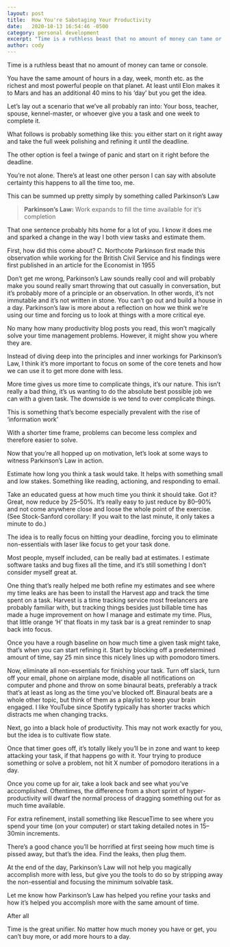 ```yaml
---
layout: post
title:  How You're Sabotaging Your Productivity
date:   2020-10-13 16:54:46 -0500
category: personal development
excerpt: "Time is a ruthless beast that no amount of money can tame or console."
author: cody
---
```

Time is a ruthless beast that no amount of money can tame or console.

You have the same amount of hours in a day, week, month etc. as the richest and most powerful people on that planet. At least until Elon makes it to Mars and has an additional 40 mins to his ‘day’ but you get the idea.

Let’s lay out a scenario that we’ve all probably ran into: Your boss, teacher,
spouse, kennel-master, or whoever give you a task and one week to complete it.

What follows is probably something like this: you either start on it right away and take the full week polishing and refining it until the deadline.

The other option is feel a twinge of panic and start on it right before the deadline.

You’re not alone. There’s at least one other person I can say with absolute certainty this happens to all the time too, me.

This can be summed up pretty simply by something called Parkinson’s Law

>**Parkinson’s Law:**
>Work expands to fill the time available for it’s completion

That one sentence probably hits home for a lot of you. I know it does me and
sparked a change in the way I both view tasks and estimate them.

First, how did this come about? C. Northcote Parkinson first made this
observation while working for the British Civil Service and his findings were
first published in an article for the Economist in 1955

Don’t get me wrong, Parkinson’s Law sounds really cool and will probably make you sound really smart throwing that out casually in conversation, but it’s probably more of a principle or an observation. In other words, it’s not immutable and it’s not written in stone. You can’t go out and build a house in a day. Parkinson’s law is more about a reflection on how we think we’re using our time and forcing us to look at things with a more critical eye.

No many how many productivity blog posts you read, this won’t magically solve your time management problems. However, it might show you where they are.

Instead of diving deep into the principles and inner workings for Parkinson’s Law, I think it’s more important to focus on some of the core tenets and how we can use it to get more done with less.

More time gives us more time to complicate things, it’s our nature. This isn’t
really a bad thing, it’s us wanting to do the absolute best possible job we can
with a given task. The downside is we tend to over complicate things.

This is something that’s become especially prevalent with the rise of
‘information work’

With a shorter time frame, problems can become less complex and therefore easier to solve.

Now that you’re all hopped up on motivation, let’s look at some ways to witness Parkinson’s Law in action.

Estimate how long you think a task would take. It helps with something small and low stakes. Something like reading, actioning, and responding to email.

Take an educated guess at how much time you think it should take. Got it? Great, now reduce by 25–50%. It’s really easy to just reduce by 80–90% and not come anywhere close and loose the whole point of the exercise. (See Stock-Sanford corollary: If you wait to the last minute, it only takes a minute to do.)

The idea is to really focus on hitting your deadline, forcing you to eliminate
non-essentials with laser like focus to get your task done.

Most people, myself included, can be really bad at estimates. I estimate software tasks and bug fixes all the time, and it’s still something I don’t consider myself great at.

One thing that’s really helped me both refine my estimates and see where my time leaks are has been to install the Harvest app and track the time spent on a task. Harvest is a time tracking service most freelancers are probably familiar with, but tracking things besides just billable time has made a huge improvement on how I manage and estimate my time. Plus, that little orange ‘H’ that floats in my task bar is a great reminder to snap back into focus.

Once you have a rough baseline on how much time a given task might take, that’s when you can start refining it. Start by blocking off a predetermined amount of time, say 25 min since this nicely lines up with pomodoro timers.

Now, eliminate all non-essentials for finishing your task. Turn off slack, turn off your email, phone on airplane mode, disable all notifications on computer and phone and throw on some binaural beats, preferably a track that’s at least as long as the time you’ve blocked off. Binaural beats are a whole other topic,
but think of them as a playlist to keep your brain engaged. I like YouTube since
Spotify typically has shorter tracks which distracts me when changing tracks.

Next, go into a black hole of productivity. This may not work exactly for you,
but the idea is to cultivate flow state.

Once that timer goes off, it’s totally likely you’ll be in zone and want to keep
attacking your task, if that happens go with it. Your trying to produce
something or solve a problem, not hit X number of pomodoro iterations in a day.

Once you come up for air, take a look back and see what you’ve accomplished.
Oftentimes, the difference from a short sprint of hyper-productivity will dwarf
the normal process of dragging something out for as much time available.

For extra refinement, install something like RescueTime to see where you spend your time (on your computer) or start taking detailed notes in 15–30min increments.

There’s a good chance you’ll be horrified at first seeing how much
time is pissed away, but that’s the idea. Find the leaks, then plug them.

At the end of the day, Parkinson’s Law will not help you magically accomplish
more with less, but give you the tools to do so by stripping away the
non-essential and focusing the minimum solvable task.

Let me know how Parkinson’s Law has helped you refine your tasks and how it’s helped you accomplish more with the same amount of time.

After all

Time is the great unifier. No matter how much money you have or get, you can’t buy more, or add more hours to a day.
